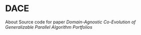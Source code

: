 # DACE
About Source code for paper *Domain-Agnostic Co-Evolution of Generalizable Parallel Algorithm Portfolios*
